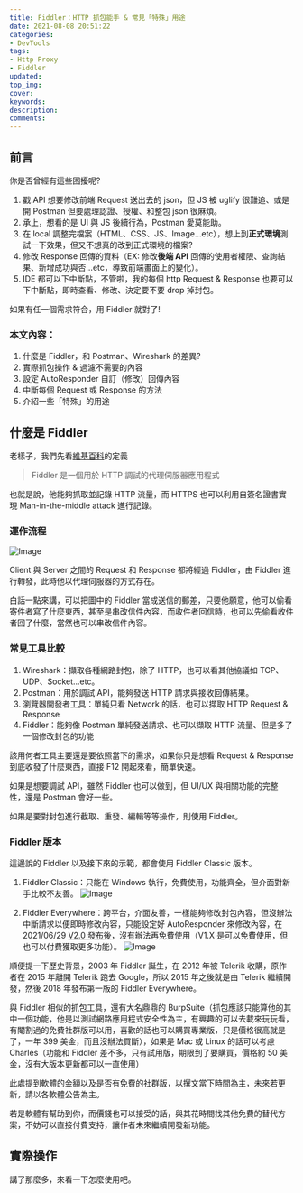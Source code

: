 ```yaml
---
title: Fiddler：HTTP 抓包能手 & 常見「特殊」用途
date: 2021-08-08 20:51:22
categories:
- DevTools
tags:
- Http Proxy
- Fiddler
updated:
top_img:
cover:
keywords:
description:
comments:
---
```

## 前言
你是否曾經有這些困擾呢?
1. 戳 API 想要修改前端 Request 送出去的 json，但 JS 被 uglify 很難追、或是開 Postman 但要處理認證、授權、和整包 json 很麻煩。
2. 承上，想看的是 UI 與 JS 後續行為，Postman 愛莫能助。
3. 在 local 調整完檔案（HTML、CSS、JS、Image...etc），想上到**正式環境**測試一下效果，但又不想真的改到正式環境的檔案?
4. 修改 Response 回傳的資料（EX: 修改**後端 API** 回傳的使用者權限、查詢結果、新增成功與否...etc，導致前端畫面上的變化）。
5. IDE 都可以下中斷點，不管啦，我的每個 http Request & Response 也要可以下中斷點，即時查看、修改、決定要不要 drop 掉封包。

如果有任一個需求符合，用 Fiddler 就對了!

### 本文內容：
1. 什麼是 Fiddler，和 Postman、Wireshark 的差異?
2. 實際抓包操作 & 過濾不需要的內容
3. 設定 AutoResponder 自訂（修改）回傳內容
4. 中斷每個 Request 或 Response 的方法
5. 介紹一些「特殊」的用途

## 什麼是 Fiddler
老樣子，我們先看[維基百科](https://zh.wikipedia.org/wiki/Fiddler)的定義
> Fiddler 是一個用於 HTTP 調試的代理伺服器應用程式

也就是說，他能夠抓取並記錄 HTTP 流量，而 HTTPS 也可以利用自簽名證書實現 Man-in-the-middle attack 進行記錄。

### 運作流程
![Image](https://i.imgur.com/eC9mrmw.png)

Client 與 Server 之間的 Request 和 Response 都將經過 Fiddler，由 Fiddler 進行轉發，此時他以代理伺服器的方式存在。

白話一點來講，可以把圖中的 Fiddler 當成送信的郵差，只要他願意，他可以偷看寄件者寫了什麼東西，甚至是串改信件內容，而收件者回信時，也可以先偷看收件者回了什麼，當然也可以串改信件內容。

### 常見工具比較
1. Wireshark：擷取各種網路封包，除了 HTTP，也可以看其他協議如 TCP、UDP、Socket...etc。
2. Postman：用於調試 API，能夠發送 HTTP 請求與接收回傳結果。
3. 瀏覽器開發者工具：單純只看 Network 的話，也可以擷取 HTTP Request & Response
4. Fiddler：能夠像 Postman 單純發送請求、也可以擷取 HTTP 流量、但是多了一個修改封包的功能

該用何者工具主要還是要依照當下的需求，如果你只是想看 Request & Response 到底收發了什麼東西，直接 F12 開起來看，簡單快速。

如果是想要調試 API，雖然 Fiddler 也可以做到，但 UI/UX 與相關功能的完整性，還是 Postman 會好一些。

如果是要對封包進行截取、重發、編輯等等操作，則使用 Fiddler。

### Fiddler 版本
這邊說的 Fiddler 以及接下來的示範，都會使用 Fiddler Classic 版本。

1. Fiddler Classic：只能在 Windows 執行，免費使用，功能齊全，但介面對新手比較不友善。
![Image](https://i.imgur.com/UMDdyXQ.png)

2. Fiddler Everywhere：跨平台，介面友善，一樣能夠修改封包內容，但沒辦法中斷請求以便即時修改內容，只能設定好 AutoResponder 來修改內容，在 2021/06/29 [V2.0 發布後](https://www.telerik.com/support/whats-new/fiddler-everywhere/release-history)，沒有辦法再免費使用（V1.X 是可以免費使用，但也可以付費獲取更多功能）。
![Image](https://i.imgur.com/UQZgIER.png)

順便提一下歷史背景，2003 年 Fiddler 誕生，在 2012 年被 Telerik 收購，原作者在 2015 年離開 Telerik 跑去 Google，所以 2015 年之後就是由 Telerik 繼續開發，然後 2018 年發布第一版的 Fiddler Everywhere。

與 Fiddler 相似的抓包工具，還有大名鼎鼎的 BurpSuite（抓包應該只能算他的其中一個功能，他是以測試網路應用程式安全性為主，有興趣的可以去載來玩玩看，有閹割過的免費社群版可以用，喜歡的話也可以購買專業版，只是價格很高就是了，一年 399 美金，而且沒辦法買斷），如果是 Mac 或 Linux 的話可以考慮 Charles（功能和 Fiddler 差不多，只有試用版，期限到了要購買，價格約 50 美金，沒有大版本更新都可以一直使用）

此處提到軟體的金額以及是否有免費的社群版，以撰文當下時間為主，未來若更新，請以各軟體公告為主。

若是軟體有幫助到你，而價錢也可以接受的話，與其花時間找其他免費的替代方案，不妨可以直接付費支持，讓作者未來繼續開發新功能。

## 實際操作
講了那麼多，來看一下怎麼使用吧。

